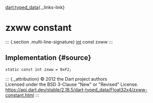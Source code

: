 [dart:typed\_data](../../dart-typed_data/dart-typed_data-library){._links-link}

zxww constant
=============

::: {.section .multi-line-signature}
[int](../../dart-core/int-class) const zxww
:::

Implementation {#source}
--------------

``` {.language-dart data-language="dart"}
static const int zxww = 0xF2;
```

::: {._attribution}
© 2012 the Dart project authors\
Licensed under the BSD 3-Clause \"New\" or \"Revised\" License.\
<https://api.dart.dev/stable/2.18.5/dart-typed_data/Float32x4/zxww-constant.html>
:::
